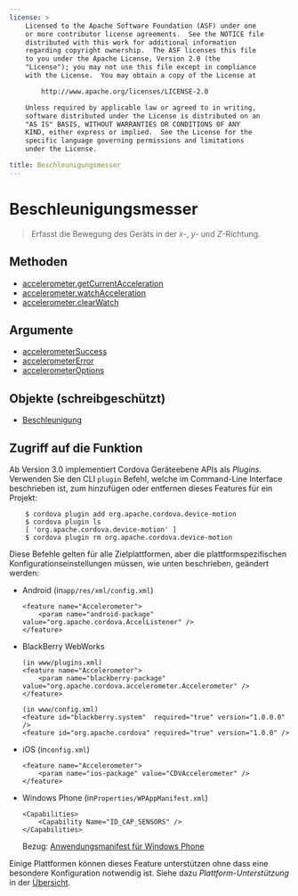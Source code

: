 ```yaml
---
license: >
    Licensed to the Apache Software Foundation (ASF) under one
    or more contributor license agreements.  See the NOTICE file
    distributed with this work for additional information
    regarding copyright ownership.  The ASF licenses this file
    to you under the Apache License, Version 2.0 (the
    "License"); you may not use this file except in compliance
    with the License.  You may obtain a copy of the License at

        http://www.apache.org/licenses/LICENSE-2.0

    Unless required by applicable law or agreed to in writing,
    software distributed under the License is distributed on an
    "AS IS" BASIS, WITHOUT WARRANTIES OR CONDITIONS OF ANY
    KIND, either express or implied.  See the License for the
    specific language governing permissions and limitations
    under the License.

title: Beschleunigungsmesser
---
```


# Beschleunigungsmesser

> Erfasst die Bewegung des Geräts in der *x-*, *y-* und *Z*-Richtung.

## Methoden

*   [accelerometer.getCurrentAcceleration](accelerometer.getCurrentAcceleration.html)
*   [accelerometer.watchAcceleration](accelerometer.watchAcceleration.html)
*   [accelerometer.clearWatch](accelerometer.clearWatch.html)

## Argumente

*   [accelerometerSuccess](parameters/accelerometerSuccess.html)
*   [accelerometerError](parameters/accelerometerError.html)
*   [accelerometerOptions](parameters/accelerometerOptions.html)

## Objekte (schreibgeschützt)

*   [Beschleunigung](acceleration/acceleration.html)

## Zugriff auf die Funktion

Ab Version 3.0 implementiert Cordova Geräteebene APIs als *Plugins*. Verwenden Sie den CLI `plugin` Befehl, welche im Command-Line Interface beschrieben ist, zum hinzufügen oder entfernen dieses Features für ein Projekt:

        $ cordova plugin add org.apache.cordova.device-motion
        $ cordova plugin ls
        [ 'org.apache.cordova.device-motion' ]
        $ cordova plugin rm org.apache.cordova.device-motion
    

Diese Befehle gelten für alle Zielplattformen, aber die plattformspezifischen Konfigurationseinstellungen müssen, wie unten beschrieben, geändert werden:

*   Android (in`app/res/xml/config.xml`)
    
        <feature name="Accelerometer">
            <param name="android-package" value="org.apache.cordova.AccelListener" />
        </feature>
        

*   BlackBerry WebWorks
    
        (in www/plugins.xml)
        <feature name="Accelerometer">
            <param name="blackberry-package" value="org.apache.cordova.accelerometer.Accelerometer" />
        </feature>
        
        (in www/config.xml)
        <feature id="blackberry.system"  required="true" version="1.0.0.0" />
        <feature id="org.apache.cordova" required="true" version="1.0.0" />
        

*   iOS (in`config.xml`)
    
        <feature name="Accelerometer">
            <param name="ios-package" value="CDVAccelerometer" />
        </feature>
        

*   Windows Phone (in`Properties/WPAppManifest.xml`)
    
        <Capabilities>
            <Capability Name="ID_CAP_SENSORS" />
        </Capabilities>
        
    
    Bezug: [Anwendungsmanifest für Windows Phone][1]

 [1]: http://msdn.microsoft.com/en-us/library/ff769509%28v=vs.92%29.aspx

Einige Plattformen können dieses Feature unterstützen ohne dass eine besondere Konfiguration notwendig ist. Siehe dazu *Plattform-Unterstützung* in der [Übersicht](../../guide/overview/index.html).